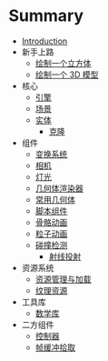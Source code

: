 # Summary

* [Introduction](README.md)
* 新手上路
  * [绘制一个立方体](abc/cube.md)
  * [绘制一个 3D 模型](abc/model.md)
* 核心
  * [引擎](structure/engine.md)
  * [场景](structure/scene.md)
  * [实体](structure/entity.md)
    * [克隆](structure/entity-clone.md)
* 组件
  * [变换系统](component/transform.md)
  * [相机](component/camera.md)
  * [灯光](component/light.md)
  * [几何体渲染器](component/geometry-renderer.md)
  * [常用几何体](component/basic-geometry.md)
  * [脚本组件](component/script.md)
  * [骨骼动画](component/skeletal-animation.md)
  * [粒子动画](component/particle-system.md)
  * [碰撞检测](component/collision.md)
    * [射线投射](component/ray.md)
* 资源系统
  * [资源管理与加载](resource/resource-manager.md)
  * [纹理资源](resource/texture.md)
* 工具库
  * [数学库](tools/math.md)
* 二方组件
  * [控制器](second-party-component/controls.md)
  * [帧缓冲拾取](second-party-component/framebuffer-picker.md)